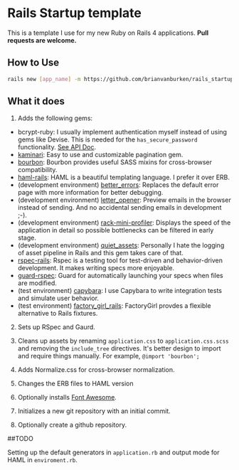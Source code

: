 # Rails Startup template

This is a template I use for my new Ruby on Rails 4 applications. **Pull requests are welcome.**

## How to Use

```bash
rails new [app_name] -m https://github.com/brianvanburken/rails_startup_template/template.rb
```

## What it does

1. Adds the following gems:
  - bcrypt-ruby: I usually implement authentication myself instead of using gems like Devise. This is needed for the `has_secure_password` functionality. [See API Doc](http://api.rubyonrails.org/classes/ActiveModel/SecurePassword/ClassMethods.html).
  - [kaminari](https://github.com/amatsuda/kaminari): Easy to use and customizable pagination gem.
  - [bourbon](http://bourbon.io/): Bourbon provides useful SASS mixins for cross-browser compatibility.
  - [haml-rails](http://haml.info): HAML is a beautiful templating language. I prefer it over ERB.
  - (development environment) [better_errors](https://github.com/charliesome/better_errors): Replaces the default error page with more information for better debugging.
  - (development environment) [letter_opener](https://github.com/ryanb/letter_opener): Preview emails in the browser instead of sending. And no accidental sending emails in development ;-).
  - (development environment) [rack-mini-profiler](https://github.com/SamSaffron/MiniProfiler/tree/master/Ruby): Displays the speed of the application in detail so possible bottlenecks can be filtered in early stage.
  - (development environment) [quiet_assets](https://github.com/evrone/quiet_assets): Personally I hate the logging of asset pipeline in Rails and this gem takes care of that.
  - [rspec-rails](https://github.com/rspec/rspec-rails): Rspec is a testing tool for test-driven and behavior-driven development. It makes writing specs more enjoyable.
  - [guard-rspec](https://github.com/guard/guard-rspec): Guard for automatically launching your specs when files are modified.
  - (test environment) [capybara](https://github.com/jnicklas/capybara): I use Capybara to write integration tests and simulate user behavior.
  - (test environment) [factory_girl_rails](https://github.com/thoughtbot/factory_girl): FactoryGirl provdes a flexible alternative to Rails fixtures.

2. Sets up RSpec and Gaurd.

3. Cleans up assets by renaming `application.css` to `application.css.scss` and removing the `include_tree` directives. It's better design to import and require things manually. For example, `@import 'bourbon';`

4. Adds Normalize.css for cross-browser normalization.

5. Changes the ERB files to HAML version

6. Optionally installs [Font Awesome](http://fortawesome.github.io/Font-Awesome/).

7. Initializes a new git repository with an initial commit.

8. Optionally create a github repository.

##TODO

Setting up the default generators in `application.rb` and output mode for HAML in `enviroment.rb`.
